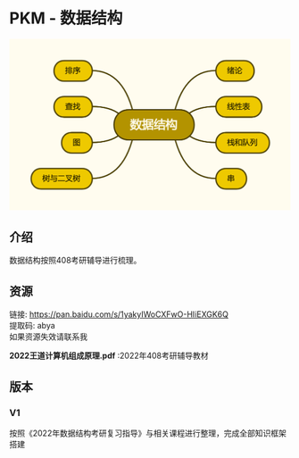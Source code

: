 # PKM - 数据结构  
![image text](./resources/数据结构.png)
## 介绍
数据结构按照408考研辅导进行梳理。
## 资源
链接: https://pan.baidu.com/s/1yakyIWoCXFwO-HIiEXGK6Q  
提取码: abya  
如果资源失效请联系我

__2022王道计算机组成原理.pdf__ :2022年408考研辅导教材  

## 版本
### V1
按照《2022年数据结构考研复习指导》与相关课程进行整理，完成全部知识框架搭建  